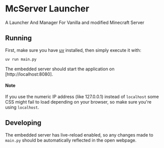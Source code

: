 # McServer Launcher
A Launcher And Manager For Vanilla and modified Minecraft Server

## Running

First, make sure you have [uv](https://docs.astral.sh/uv) installed, then simply
execute it with:

```bash
uv run main.py
```

The embedded server should start the application on [http://localhost:8080].


#### Note

If you use the numeric IP address (like 127.0.0.1) instead of `localhost` some
CSS might fail to load depending on your browser, so make sure you're using
`localhost`.

## Developing

The embedded server has live-reload enabled, so any changes made to `main.py`
should be automatically reflected in the open webpage.
